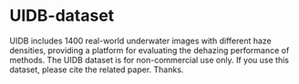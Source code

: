 # UIDB-dataset
UIDB includes 1400 real-world underwater images with different haze densities, providing a platform for evaluating the dehazing performance of methods.
The UIDB dataset is for non-commercial use only. If you use this dataset, please cite the related paper. Thanks.
